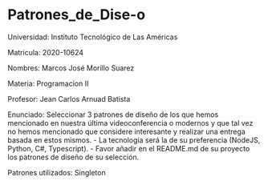# Patrones_de_Dise-o

Universidad:
Instituto Tecnológico de Las Américas

Matricula:
2020-10624

Nombres:
Marcos José Morillo Suarez

Materia:
Programacion II

Profesor:
Jean Carlos Arnuad Batista

Enunciado:
Seleccionar 3 patrones de diseño de los que hemos mencionado en nuestra última videoconferencia o modernos y que tal vez no hemos mencionado que considere interesante y realizar una entrega basada en estos mismos. - La tecnología será la de su preferencia (NodeJS, Python, C#, Typescript). - Favor añadir en el README.md de su proyecto los patrones de diseño de su selección.

Patrones utilizados: Singleton


